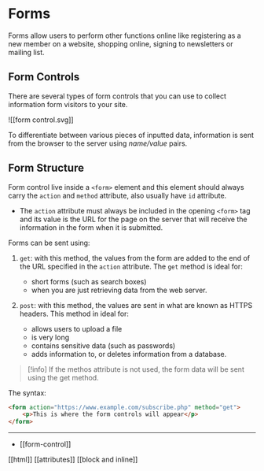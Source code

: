 # Forms

Forms allow users to perform other functions online like registering as a new member on a website, shopping online, signing to newsletters or mailing list.

## Form Controls

There are several types of form controls that you can use to collect information form visitors to your site.

![[form control.svg]]

To differentiate between various pieces of inputted data, information is sent from the browser to the server using *name/value* pairs.

## Form Structure

Form control live inside a `<form>` element and this element should always carry the `action` and `method` attribute, also usually have `id` attribute. 

- The `action` attribute must always be included in the opening `<form>` tag and its value is the URL for the page on the server that will receive the information in the form when it is submitted.

Forms can be sent using:

1. `get`: with this method, the values from the form are added to the end of the URL specified in the `action` attribute. The `get` method is ideal for:

	- short forms (such as search boxes)
	- when you are just retrieving data from the web server.

3. `post`: with this method, the values are sent in what are known as HTTPS headers. This method in ideal for:

	- allows users to upload a file
	- is very long
	- contains sensitive data (such as passwords)
	- adds information to, or deletes information from a database.

>[!info] If the methos attribute is not used, the form data will be sent using the get method.

The syntax:

```html
<form action="https://www.example.com/subscribe.php" method="get">
	<p>This is where the form controls will appear</p>
</form>
```

---

- [[form-control]]

[[html]]
[[attributes]]
[[block and inline]]
